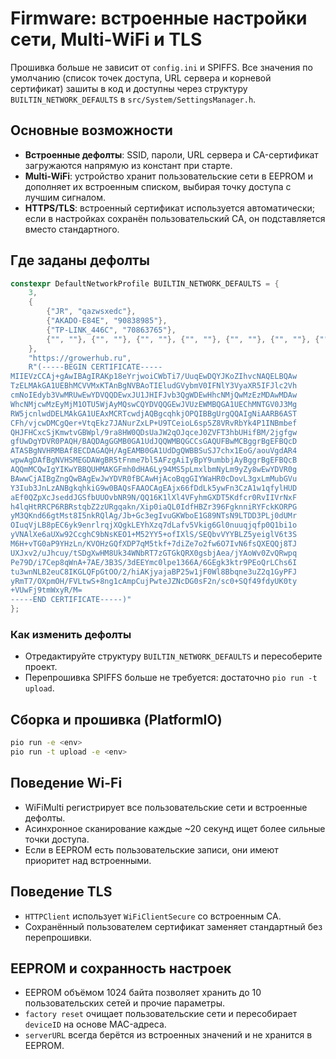 ﻿# Firmware: встроенные настройки сети, Multi-WiFi и TLS

Прошивка больше не зависит от `config.ini` и SPIFFS. Все значения по умолчанию (список точек доступа, URL сервера и корневой сертификат) зашиты в код и доступны через структуру `BUILTIN_NETWORK_DEFAULTS` в `src/System/SettingsManager.h`.

## Основные возможности
- **Встроенные дефолты**: SSID, пароли, URL сервера и CA-сертификат загружаются напрямую из констант при старте.
- **Multi-WiFi**: устройство хранит пользовательские сети в EEPROM и дополняет их встроенным списком, выбирая точку доступа с лучшим сигналом.
- **HTTPS/TLS**: встроенный сертификат используется автоматически; если в настройках сохранён пользовательский CA, он подставляется вместо стандартного.

## Где заданы дефолты

```cpp
constexpr DefaultNetworkProfile BUILTIN_NETWORK_DEFAULTS = {
    3,
    {
        {"JR", "qazwsxedc"},
        {"AKADO-E84E", "90838985"},
        {"TP-LINK_446C", "70863765"},
        {"", ""}, {"", ""}, {"", ""}, {"", ""}, {"", ""}, {"", ""}, {"", ""}
    },
    "https://growerhub.ru",
    R"(-----BEGIN CERTIFICATE-----
MIIEVzCCAj+gAwIBAgIRAKp18eYrjwoiCWbTi7/UuqEwDQYJKoZIhvcNAQELBQAw
TzELMAkGA1UEBhMCVVMxKTAnBgNVBAoTIEludGVybmV0IFNlY3VyaXR5IFJlc2Vh
cmNoIEdyb3VwMRUwEwYDVQQDEwxJU1JHIFJvb3QgWDEwHhcNMjQwMzEzMDAwMDAw
WhcNMjcwMzEyMjM1OTU5WjAyMQswCQYDVQQGEwJVUzEWMBQGA1UEChMNTGV0J3Mg
RW5jcnlwdDELMAkGA1UEAxMCRTcwdjAQBgcqhkjOPQIBBgUrgQQAIgNiAARB6AST
CFh/vjcwDMCgQer+VtqEkz7JANurZxLP+U9TCeioL6sp5Z8VRvRbYk4P1INBmbef
QHJFHCxcSjKmwtvGBWpl/9ra8HW0QDsUaJW2qOJqceJ0ZVFT3hbUHifBM/2jgfgw
gfUwDgYDVR0PAQH/BAQDAgGGMB0GA1UdJQQWMBQGCCsGAQUFBwMCBggrBgEFBQcD
ATASBgNVHRMBAf8ECDAGAQH/AgEAMB0GA1UdDgQWBBSuSJ7chx1EoG/aouVgdAR4
wpwAgDAfBgNVHSMEGDAWgBR5tFnme7bl5AFzgAiIyBpY9umbbjAyBggrBgEFBQcB
AQQmMCQwIgYIKwYBBQUHMAKGFmh0dHA6Ly94MS5pLmxlbmNyLm9yZy8wEwYDVR0g
BAwwCjAIBgZngQwBAgEwJwYDVR0fBCAwHjAcoBqgGIYWaHR0cDovL3gxLmMubGVu
Y3Iub3JnLzANBgkqhkiG9w0BAQsFAAOCAgEAjx66fDdLk5ywFn3CzA1w1qfylHUD
aEf0QZpXcJseddJGSfbUUOvbNR9N/QQ16K1lXl4VFyhmGXDT5Kdfcr0RvIIVrNxF
h4lqHtRRCP6RBRstqbZ2zURgqakn/Xip0iaQL0IdfHBZr396FgknniRYFckKORPG
yM3QKnd66gtMst8I5nkRQlAg/Jb+Gc3egIvuGKWboE1G89NTsN9LTDD3PLj0dUMr
OIuqVjLB8pEC6yk9enrlrqjXQgkLEYhXzq7dLafv5Vkig6Gl0nuuqjqfp0Q1bi1o
yVNAlXe6aUXw92CcghC9bNsKEO1+M52YY5+ofIXlS/SEQbvVYYBLZ5yeiglV6t3S
M6H+vTG0aP9YHzLn/KVOHzGQfXDP7qM5tkf+7diZe7o2fw6O7IvN6fsQXEQQj8TJ
UXJxv2/uJhcuy/tSDgXwHM8Uk34WNbRT7zGTGkQRX0gsbjAea/jYAoWv0ZvQRwpq
Pe79D/i7Cep8qWnA+7AE/3B3S/3dEEYmc0lpe1366A/6GEgk3ktr9PEoQrLChs6I
tu3wnNLB2euC8IKGLQFpGtOO/2/hiAKjyajaBP25w1jF0Wl8Bbqne3uZ2q1GyPFJ
yRmT7/OXpmOH/FVLtwS+8ng1cAmpCujPwteJZNcDG0sF2n/sc0+SQf49fdyUK0ty
+VUwFj9tmWxyR/M=
-----END CERTIFICATE-----)"
};
```

### Как изменить дефолты
- Отредактируйте структуру `BUILTIN_NETWORK_DEFAULTS` и пересоберите проект.
- Перепрошивка SPIFFS больше не требуется: достаточно `pio run -t upload`.

## Сборка и прошивка (PlatformIO)
```bash
pio run -e <env>
pio run -t upload -e <env>
```

## Поведение Wi-Fi
- WiFiMulti регистрирует все пользовательские сети и встроенные дефолты.
- Асинхронное сканирование каждые ~20 секунд ищет более сильные точки доступа.
- Если в EEPROM есть пользовательские записи, они имеют приоритет над встроенными.

## Поведение TLS
- `HTTPClient` использует `WiFiClientSecure` со встроенным CA.
- Сохранённый пользователем сертификат заменяет стандартный без перепрошивки.

## EEPROM и сохранность настроек
- EEPROM объёмом 1024 байта позволяет хранить до 10 пользовательских сетей и прочие параметры.
- `factory reset` очищает пользовательские сети и пересобирает `deviceID` на основе MAC-адреса.
- `serverURL` всегда берётся из встроенных значений и не хранится в EEPROM.

